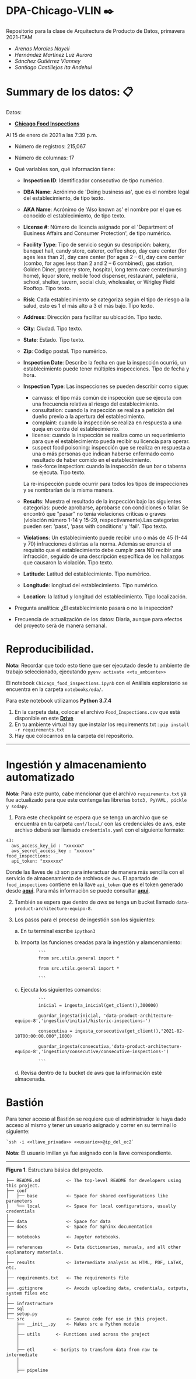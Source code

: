 # DPA-Chicago-VLIN ✒️

Repositorio para la clase de Arquitectura de Producto de Datos, primavera 2021-ITAM

- _Arenas Morales Nayeli_
- _Hernández Martínez Luz Aurora_
- _Sánchez Gutiérrez Vianney_
- _Santiago Castillejos Ita Andehui_

# Summary de los datos: 📋

Datos: 
- [**Chicago Food Inspections**](https://data.cityofchicago.org/Health-Human-Services/Food-Inspections/4ijn-s7e5)

Al 15 de enero de 2021 a las 7:39 p.m.
  - Número de registros: 215,067
  - Número de columnas: 17
  - Qué variables son, qué información tiene:

    - **Inspection ID**: Identificador consecutivo de tipo numérico.

    - **DBA Name**: Acrónimo de 'Doing business as', que es el nombre legal del establecimiento, de tipo texto.

    - **AKA Name**: Acrónimo de 'Also known as' el nombre por el que es conocido el establecimiento, de tipo texto.

    - **License #**: Número de licencia asignado por el 'Department of Business Affairs and Consumer Protection', de tipo numérico.

    - **Facility Type**: Tipo de servicio según su descripción: bakery, banquet hall, candy store, caterer, coffee shop, day care center (for ages less than 2), day care center (for ages 2 – 6), day care center (combo, for ages less than 2 and 2 – 6 combined), gas station, Golden Diner, grocery store, hospital, long term care center(nursing home), liquor store, mobile food dispenser, restaurant, paleteria, school, shelter, tavern, social club, wholesaler, or Wrigley Field Rooftop. Tipo texto.
    
    - **Risk**: Cada establecimiento se categoriza según el tipo de riesgo a la salud, esto es 1 el más alto a 3 el más bajo. Tipo texto.
    - **Address**: Dirección para facilitar su ubicación. Tipo texto.
    - **City**: Ciudad. Tipo texto.
    - **State**: Estado. Tipo texto.
    - **Zip**: Código postal. Tipo numérico.
    - **Inspection Date**: Describe la fecha en que la inspección ocurrió, un establecimiento puede tener múltiples inspecciones. Tipo de fecha y hora. 
    - **Inspection Type**: Las inspecciones se pueden describir como sigue:
        * canvass: el tipo más común de inspección que se ejecuta con una frecuencia relativa al riesgo del establecimiento.
        * consultation: cuando la inspección se realiza a petición del dueño previo a la apertura del establecimiento.
        * complaint: cuando la inspección se realiza en respuesta a una queja en contra del establecimiento.
        * license: cuando la inspección se realiza como un requerimiento para que el establecimiento pueda recibir su licencia para operar.
        * suspect food poisoning: inspección que se realiza en respuesta a una o más personas que indican haberse enfermado como resultado de haber comido en el establecimiento.
        * task-force inspection: cuando la inspección de un bar o taberna se ejecuta. Tipo texto.
      
      La re-inspección puede ocurrir para todos los tipos de inspecciones y se nombrarían de la misma manera.
      
    - **Results**: Muestra el resultado de la inspección bajo las siguientes categorías: puede aprobarse, aprobarse con condiciones o fallar. Se encontró que "pasar" no tenía violaciones críticas o graves (violación número 1-14 y 15-29, respectivamente).Las categorias pueden ser: 'pass', 'pass with conditions' y 'fail'.  Tipo texto.
    - **Violations**: Un establecimiento puede recibir uno o más de 45 (1-44 y 70) infracciones distintas a la norma. Además se enuncia el requisito que el establecimiento debe cumplir para NO recibir una infracción, seguido de una descripción específica de los hallazgos que causaron la violación. Tipo texto.
    - **Latitude**: Latitud del establecimiento. Tipo numérico.
    - **Longitude**: longitud del establecimiento. Tipo numérico.
    - **Location**: la latitud y longitud del establecimiento. Tipo localización.
    
  - Pregunta analítica: ¿El establecimiento pasará o no la inspección?
  - Frecuencia de actualización de los datos: Diaria, aunque para efectos del proyecto serà de manera semanal.
  

# Reproducibilidad.

**Nota:** Recordar que todo esto tiene que ser ejecutado desde tu ambiente de trabajo seleccionado, ejecutando `pyenv activate <<tu_ambiente>>`

El notebook `Chicago_food_inspections.ipynb` con el Análisis exploratorio se encuentra en la carpeta `notebooks/eda/`.

Para este notebook utilizamos **Python 3.7.4**
1. En la carpeta data, colocar el archivo `Food_Inspections.csv` que està disponible en este [**Drive**](https://drive.google.com/file/d/1Pyobds5_o_4wKHbZQTsmzfVd-NszjEQM/view?usp=sharing) 
2. En tu ambiente virtual hay que instalar los requirements.txt : `pip install -r requirements.txt`
3. Hay que colocarnos en la carpeta del repositorio.
-----

# Ingestión y almacenamiento automatizado

**Nota:** Para este punto, cabe mencionar que el archivo `requirements.txt` ya fue actualizado para que este contenga las librerìas `boto3, PyYAML, pickle y sodapy`.

1. Para este checkpoint se espera que se tenga un archivo que se encuentra en tu carpeta `conf/local/` con las credenciales de aws, este archivo deberá ser llamado `credentials.yaml` con el siguiente formato:

```
s3:
  aws_access_key_id : "xxxxxx"
  aws_secret_access_key : "xxxxxx"
food_inspections:
  api_token: "xxxxxxx"
```

Donde las llaves de `s3` son para interactuar de manera más sencilla con el servicio de almacenamiento de archivos de `aws`.
El apartado de `food_inspections` contiene en la llave `api_token` que es el token generado desde [**aqui**](https://data.cityofchicago.org/login?return_to=%2Fprofile%2Fedit%2Fdeveloper_settings). Para más informaciòn se puede consultar [**aqui**](https://dev.socrata.com/foundry/data.cityofchicago.org/4ijn-s7e5).


2. También se espera que dentro de _aws_ se tenga un bucket llamado `data-product-architecture-equipo-8`.

3. Los pasos para el proceso de ingestión son los siguientes:
    
    a. En tu terminal escribe `ipython3`

    b. Importa las funciones creadas para la ingestión y alamcenamiento:

                ```
                from src.utils.general import * 

                from src.utils.general import * 

                ```
    
    c. Ejecuta los siguientes comandos:

                ```
                inicial = ingesta_inicial(get_client(),300000)

                guardar_ingesta(inicial, 'data-product-architecture-equipo-8','ingestion/initial/historic-inspections-')

                consecutiva = ingesta_consecutiva(get_client(),"2021-02-18T00:00:00.000",1000)

                guardar_ingesta(consecutiva,'data-product-architecture-equipo-8','ingestion/consecutive/consecutive-inspections-')

                ```

    d. Revisa dentro de tu bucket de aws que la información esté almacenada.

# Bastión

Para tener acceso al Bastión se requiere que el administrador le haya dado acceso al mismo y tener un usuario asignado y correr en su terminal lo siguiente:

    `ssh -i <<llave_privada>> <<usuario>>@ip_del_ec2`

**Nota:** El usuario lmillan ya fue asignado con la llave correspondiente.

---

**Figura 1**. Estructura básica del proyecto.

```  
├── README.md          <- The top-level README for developers using this project.
├── conf
│   ├── base           <- Space for shared configurations like parameters
│   └── local          <- Space for local configurations, usually credentials
│
├── data               <- Space for data
├── docs               <- Space for Sphinx documentation
│
├── notebooks          <- Jupyter notebooks.
│
├── references         <- Data dictionaries, manuals, and all other explanatory materials.
│
├── results            <- Intermediate analysis as HTML, PDF, LaTeX, etc.
│
├── requirements.txt   <- The requirements file
│
├── .gitignore         <- Avoids uploading data, credentials, outputs, system files etc
│
├── infrastructure
├── sql
├── setup.py
└── src                <- Source code for use in this project.
    ├── __init__.py    <- Makes src a Python module
    │
    ├── utils      <- Functions used across the project
    │
    │
    ├── etl       <- Scripts to transform data from raw to intermediate
    │
    │
    ├── pipeline
```

